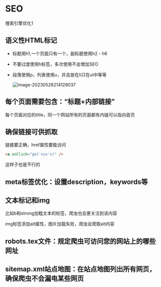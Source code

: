 # SEO

搜索引擎优化1

## 语义性HTML标记

- 标题用h1,一个页面只有一个，副标题使用h2 - h6

- 不要过度使用h标签，多次使用不会增加SEO

- 段落使用p，列表使用u，并且放在li只在ul中等等

  ![image-20230528214128037](C:\Users\86176\Desktop\SSR\images\seo-1)

## 每个页面需要包含：“标题+内部链接”

每个页面对应的title，同一个网站所有的页面都有内链可以指向首页

## 确保链接可供抓取

链接要正确，href属性要能访问

```html
<a onClick="go('xxx'x)" />
```

这样子也是不行的

## meta标签优化：设置description，keywords等

## 文本标记和img

比如b和strong加粗文本的标签，爬虫也会更关注到该内容

img标签添加alt属性，图片加载失败，爬虫会爬取alt内容

## robots.tex文件：规定爬虫可访问您的网站上的哪些网址

## sitemap.xml站点地图：在站点地图列出所有网页，确保爬虫不会漏电某些网页